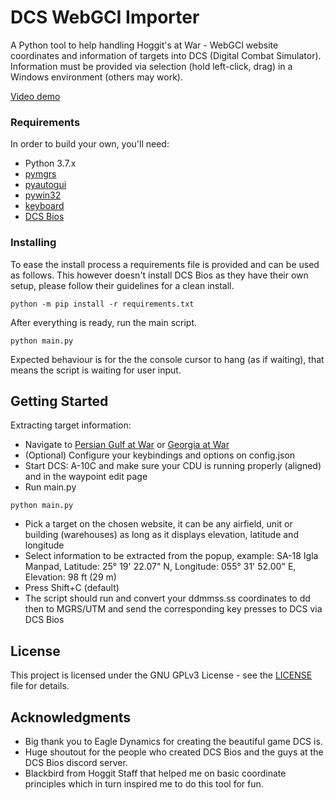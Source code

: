 # DCS WebGCI Importer

A Python tool to help handling Hoggit's at War - WebGCI website coordinates and information of targets into DCS (Digital Combat Simulator).
Information must be provided via selection (hold left-click, drag) in a Windows environment (others may work).

[Video demo](https://youtu.be/LLg_pqPNMb8)

### Requirements

In order to build your own, you'll need:
* Python 3.7.x
* [pymgrs](https://pypi.org/project/mgrs/)
* [pyautogui](https://pypi.org/project/PyAutoGUI/)
* [pywin32](https://pypi.org/project/pywin32/)
* [keyboard](https://pypi.org/project/keyboard/)
* [DCS Bios](https://github.com/dcs-bios/dcs-bios/)

### Installing

To ease the install process a requirements file is provided and can be used as follows. This however doesn't install DCS Bios as they have their own setup, please follow their guidelines for a clean install.
```
python -m pip install -r requirements.txt
```

After everything is ready, run the main script.
```
python main.py
```

Expected behaviour is for the the console cursor to hang (as if waiting), that means the script is waiting for user input.

## Getting Started

Extracting target information:
* Navigate to [Persian Gulf at War](https://atwar.online/pgawgci.php) or [Georgia at War](https://atwar.online/gawgci.php)
* (Optional) Configure your keybindings and options on config.json
* Start DCS: A-10C and make sure your CDU is running properly (aligned) and in the waypoint edit page
* Run main.py
```
python main.py
```
* Pick a target on the chosen website, it can be any airfield, unit or building (warehouses) as long as it displays elevation, latitude and longitude
* Select information to be extracted from the popup, example: SA-18 Igla Manpad, Latitude: 25° 19' 22.07" N, Longitude: 055° 31' 52.00" E, Elevation: 98 ft (29 m)
* Press Shift+C (default)
* The script should run and convert your ddmmss.ss coordinates to dd then to MGRS/UTM and send the corresponding key presses to DCS via DCS Bios

## License

This project is licensed under the GNU GPLv3 License - see the [LICENSE](LICENSE) file for details.

## Acknowledgments

* Big thank you to Eagle Dynamics for creating the beautiful game DCS is.
* Huge shoutout for the people who created DCS Bios and the guys at the DCS Bios discord server.
* Blackbird from Hoggit Staff that helped me on basic coordinate principles which in turn inspired me to do this tool for fun.
